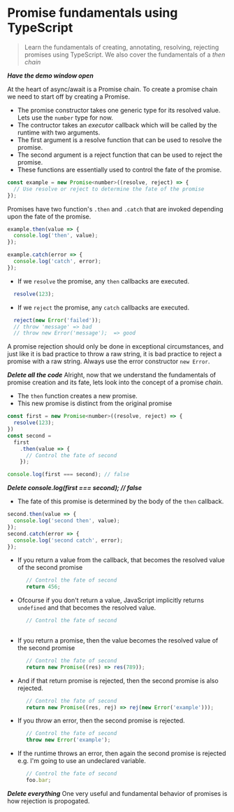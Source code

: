 # Promise fundamentals using TypeScript
> Learn the fundamentals of creating, annotating, resolving, rejecting promises using TypeScript. We also cover the fundamentals of a *then chain*

***Have the demo window open***

At the heart of async/await is a Promise chain. To create a promise chain we need to start off by creating a Promise. 

* The promise constructor takes one generic type for its resolved value. Lets use the `number` type for now.
* The contructor takes an *executor* callback which will be called by the runtime with two arguments.
* The first argument is a resolve function that can be used to resolve the promise. 
* The second argument is a reject function that can be used to reject the promise.
* These functions are essentially used to control the fate of the promise. 
```js
const example = new Promise<number>((resolve, reject) => {
  // Use resolve or reject to determine the fate of the promise
});
```
Promises have two function's `.then` and `.catch` that are invoked depending upon the fate of the promise. 
```js
example.then(value => {
  console.log('then', value);
});

example.catch(error => {
  console.log('catch', error);
});
```
* If we `resolve` the promise, any `then` callbacks are executed. 
```js
  resolve(123);
```
* If we `reject` the promise, any `catch` callbacks are executed.
```js
  reject(new Error('failed'));
  // throw 'message' => bad 
  // throw new Error('message');  => good
```
A promise rejection should only be done in exceptional circumstances, and just like it is bad practice to throw a raw string, it is bad practice to reject a promise with a raw string. Always use the error constructor `new Error`. 

***Delete all the code***
Alright, now that we understand the fundamentals of promise creation and its fate, lets look into the concept of a promise *chain*.

* The `then` function creates a new promise. 
* This new promise is distinct from the original promise
```js
const first = new Promise<number>((resolve, reject) => {
  resolve(123);
})
const second =
  first
    .then(value => {
      // Control the fate of second 
    });

console.log(first === second); // false
```

***Delete console.log(first === second); // false***
* The fate of this promise is determined by the body of the `then` callback.
```js
second.then(value => {
  console.log('second then', value);
});
second.catch(error => {
  console.log('second catch', error);
});
```
* If you return a value from the callback, that becomes the resolved value of the second promise
```js
      // Control the fate of second 
      return 456;
```
* Ofcourse if you don't return a value, JavaScript implicitly returns `undefined` and that becomes the resolved value. 
```js
      // Control the fate of second 
  
```
* If you return a promise, then the value becomes the resolved value of the second promise

```js
      // Control the fate of second 
      return new Promise((res) => res(789));
```
* And if that return promise is rejected, then the second promise is also rejected.

```js
      // Control the fate of second 
      return new Promise((res, rej) => rej(new Error('example')));
```

* If you *throw* an error, then the second promise is rejected.
```js
      // Control the fate of second 
      throw new Error('example');
```
* If the runtime throws an error, then again the second promise is rejected e.g. I'm going to use an undeclared variable.

```js
      // Control the fate of second 
      foo.bar;
```

***Delete everything***
One very useful and fundamental behavior of promises is how rejection is propogated. 

```js

```